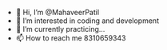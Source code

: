 - 👋 Hi, I’m @MahaveerPatil
- 👀 I’m interested in coding and development
- 🌱 I’m currently practicing...
- 📫 How to reach me 8310659343

<!---
MahaveerPatil/MahaveerPatil is a ✨ special ✨ repository because its `README.md` (this file) appears on your GitHub profile.
You can click the Preview link to take a look at your changes.
--->
